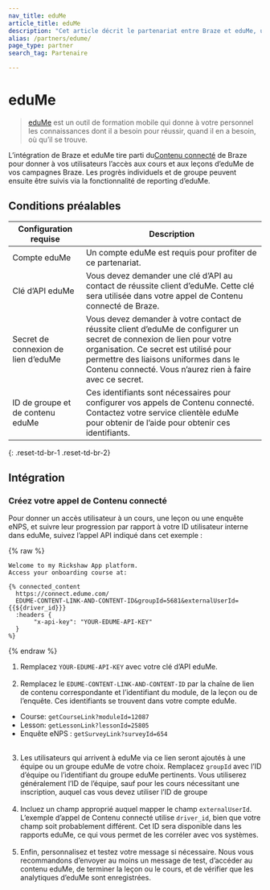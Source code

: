 ```yaml
---
nav_title: eduMe
article_title: eduMe
description: "Cet article décrit le partenariat entre Braze et eduMe, un outil de formation mobile qui vous permet d’exploiter le Contenu connecté de Braze afin de donner à vos utilisateurs accès aux cours et leçons d’eduMe dans vos campagnes Braze."
alias: /partners/edume/
page_type: partner
search_tag: Partenaire

---
```


# eduMe

> [eduMe](https://edume.com) est un outil de formation mobile qui donne à votre personnel les connaissances dont il a besoin pour réussir, quand il en a besoin, où qu’il se trouve. 

L’intégration de Braze et eduMe tire parti du[Contenu connecté]({{site.baseurl}}/user_guide/personalization_and_dynamic_content/connected_content/about_connected_content/#about-connected-content) de Braze pour donner à vos utilisateurs l’accès aux cours et aux leçons d’eduMe de vos campagnes Braze. Les progrès individuels et de groupe peuvent ensuite être suivis via la fonctionnalité de reporting d’eduMe.

## Conditions préalables

| Configuration requise | Description |
|---|---|
| Compte eduMe | Un compte eduMe est requis pour profiter de ce partenariat. |
| Clé d’API eduMe | Vous devez demander une clé d’API au contact de réussite client d’eduMe. Cette clé sera utilisée dans votre appel de Contenu connecté de Braze. |
| Secret de connexion de lien d’eduMe | Vous devez demander à votre contact de réussite client d’eduMe de configurer un secret de connexion de lien pour votre organisation. Ce secret est utilisé pour permettre des liaisons uniformes dans le Contenu connecté. Vous n’aurez rien à faire avec ce secret. |
| ID de groupe et de contenu eduMe | Ces identifiants sont nécessaires pour configurer vos appels de Contenu connecté. Contactez votre service clientèle eduMe pour obtenir de l’aide pour obtenir ces identifiants. |
{: .reset-td-br-1 .reset-td-br-2}

## Intégration

### Créez votre appel de Contenu connecté

Pour donner un accès utilisateur à un cours, une leçon ou une enquête eNPS, et suivre leur progression par rapport à votre ID utilisateur interne dans eduMe, suivez l’appel API indiqué dans cet exemple :

{% raw %}
```
Welcome to my Rickshaw App platform.
Access your onboarding course at:

{% connected_content
  https://connect.edume.com/
  EDUME-CONTENT-LINK-AND-CONTENT-ID&groupId=5681&externalUserId={{${driver_id}}}
  :headers {
       "x-api-key": "YOUR-EDUME-API-KEY"
  }
%}
```
{% endraw %}

1. Remplacez `YOUR-EDUME-API-KEY` avec votre clé d’API eduMe.<br><br>
2. Remplacez le `EDUME-CONTENT-LINK-AND-CONTENT-ID` par la chaîne de lien de contenu correspondante et l’identifiant du module, de la leçon ou de l’enquête. Ces identifiants se trouvent dans votre compte eduMe.
  - Course: `getCourseLink?moduleId=12087`
  - Lesson: `getLessonLink?lessonId=25805`
  - Enquête eNPS : `getSurveyLink?surveyId=654`<br><br>
3. Les utilisateurs qui arrivent à eduMe via ce lien seront ajoutés à une équipe ou un groupe eduMe de votre choix. Remplacez `groupId` avec l’ID d’équipe ou l’identifiant du groupe eduMe pertinents. Vous utiliserez généralement l’ID de l’équipe, sauf pour les cours nécessitant une inscription, auquel cas vous devez utiliser l’ID de groupe<br><br>
4. Incluez un champ approprié auquel mapper le champ `externalUserId`. L’exemple d’appel de Contenu connecté utilise `driver_id`, bien que votre champ soit probablement différent. Cet ID sera disponible dans les rapports eduMe, ce qui vous permet de les corréler avec vos systèmes.<br><br>
5. Enfin, personnalisez et testez votre message si nécessaire. Nous vous recommandons d’envoyer au moins un message de test, d’accéder au contenu eduMe, de terminer la leçon ou le cours, et de vérifier que les analytiques d’eduMe sont enregistrées. 
